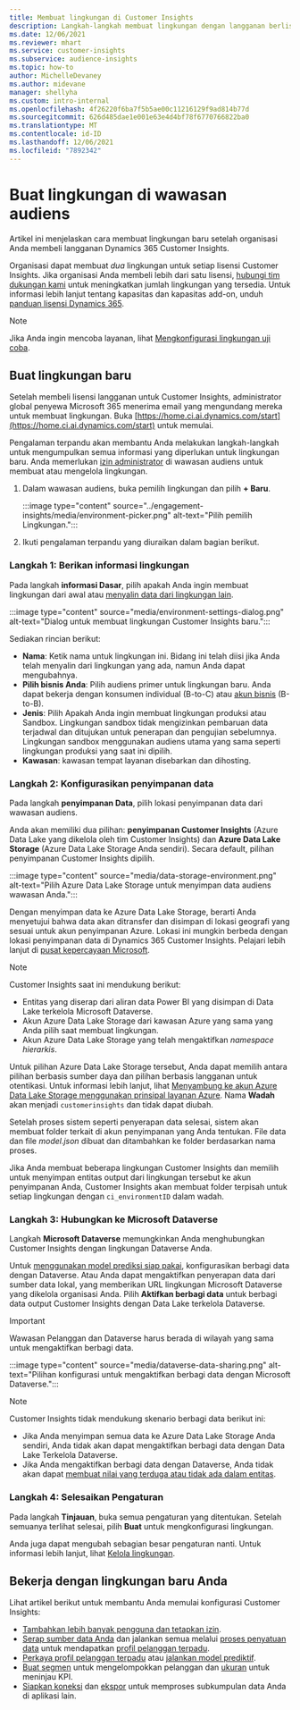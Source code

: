 ```yaml
---
title: Membuat lingkungan di Customer Insights
description: Langkah-langkah membuat lingkungan dengan langganan berlisensi untuk Dynamics 365 Customer Insights.
ms.date: 12/06/2021
ms.reviewer: mhart
ms.service: customer-insights
ms.subservice: audience-insights
ms.topic: how-to
author: MichelleDevaney
ms.author: midevane
manager: shellyha
ms.custom: intro-internal
ms.openlocfilehash: 4f26220f6ba7f5b5ae00c11216129f9ad814b77d
ms.sourcegitcommit: 626d485dae1e001e63e4d4bf78f6770766822ba0
ms.translationtype: MT
ms.contentlocale: id-ID
ms.lasthandoff: 12/06/2021
ms.locfileid: "7892342"
---
```

# <a name="create-an-environment-in-audience-insights"></a>Buat lingkungan di wawasan audiens

Artikel ini menjelaskan cara membuat lingkungan baru setelah organisasi Anda membeli langganan Dynamics 365 Customer Insights. 

Organisasi dapat membuat *dua* lingkungan untuk setiap lisensi Customer Insights. Jika organisasi Anda membeli lebih dari satu lisensi, [hubungi tim dukungan kami](https://go.microsoft.com/fwlink/?linkid=2079641) untuk meningkatkan jumlah lingkungan yang tersedia. Untuk informasi lebih lanjut tentang kapasitas dan kapasitas add-on, unduh [panduan lisensi Dynamics 365](https://go.microsoft.com/fwlink/?LinkId=866544).

> [!NOTE]
> Jika Anda ingin mencoba layanan, lihat [Mengkonfigurasi lingkungan uji coba](../trial-signup.md).

## <a name="create-a-new-environment"></a>Buat lingkungan baru

Setelah membeli lisensi langganan untuk Customer Insights, administrator global penyewa Microsoft 365 menerima email yang mengundang mereka untuk membuat lingkungan. Buka [https://home.ci.ai.dynamics.com/start](https://home.ci.ai.dynamics.com/start) untuk memulai. 

Pengalaman terpandu akan membantu Anda melakukan langkah-langkah untuk mengumpulkan semua informasi yang diperlukan untuk lingkungan baru. Anda memerlukan [izin administrator](permissions.md) di wawasan audiens untuk membuat atau mengelola lingkungan.

1. Dalam wawasan audiens, buka pemilih lingkungan dan pilih **+ Baru**.
  
   :::image type="content" source="../engagement-insights/media/environment-picker.png" alt-text="Pilih pemilih Lingkungan.":::

1. Ikuti pengalaman terpandu yang diuraikan dalam bagian berikut.

### <a name="step-1-provide-environment-information"></a>Langkah 1: Berikan informasi lingkungan

Pada langkah **informasi Dasar**, pilih apakah Anda ingin membuat lingkungan dari awal atau [menyalin data dari lingkungan lain](manage-environments.md#copy-the-environment-configuration).

   :::image type="content" source="media/environment-settings-dialog.png" alt-text="Dialog untuk membuat lingkungan Customer Insights baru.":::

Sediakan rincian berikut:
   - **Nama**: Ketik nama untuk lingkungan ini. Bidang ini telah diisi jika Anda telah menyalin dari lingkungan yang ada, namun Anda dapat mengubahnya.
   - **Pilih bisnis Anda**: Pilih audiens primer untuk lingkungan baru. Anda dapat bekerja dengan konsumen individual (B-to-C) atau [akun bisnis](work-with-business-accounts.md) (B-to-B).
   - **Jenis**: Pilih Apakah Anda ingin membuat lingkungan produksi atau Sandbox. Lingkungan sandbox tidak mengizinkan pembaruan data terjadwal dan ditujukan untuk penerapan dan pengujian sebelumnya. Lingkungan sandbox menggunakan audiens utama yang sama seperti lingkungan produksi yang saat ini dipilih.
   - **Kawasan**: kawasan tempat layanan disebarkan dan dihosting.

### <a name="step-2-configure-data-storage"></a>Langkah 2: Konfigurasikan penyimpanan data

Pada langkah **penyimpanan Data**, pilih lokasi penyimpanan data dari wawasan audiens.

Anda akan memiliki dua pilihan: **penyimpanan Customer Insights** (Azure Data Lake yang dikelola oleh tim Customer Insights) dan **Azure Data Lake Storage** (Azure Data Lake Storage Anda sendiri). Secara default, pilihan penyimpanan Customer Insights dipilih.

:::image type="content" source="media/data-storage-environment.png" alt-text="Pilih Azure Data Lake Storage untuk menyimpan data audiens wawasan Anda.":::

Dengan menyimpan data ke Azure Data Lake Storage, berarti Anda menyetujui bahwa data akan ditransfer dan disimpan di lokasi geografi yang sesuai untuk akun penyimpanan Azure. Lokasi ini mungkin berbeda dengan lokasi penyimpanan data di Dynamics 365 Customer Insights. Pelajari lebih lanjut di [pusat kepercayaan Microsoft](https://www.microsoft.com/trust-center).

> [!NOTE]
> Customer Insights saat ini mendukung berikut:
> - Entitas yang diserap dari aliran data Power BI yang disimpan di Data Lake terkelola Microsoft Dataverse.  
> - Akun Azure Data Lake Storage dari kawasan Azure yang sama yang Anda pilih saat membuat lingkungan.
> - Akun Azure Data Lake Storage yang telah mengaktifkan *namespace hierarkis*.

Untuk pilihan Azure Data Lake Storage tersebut, Anda dapat memilih antara pilihan berbasis sumber daya dan pilihan berbasis langganan untuk otentikasi. Untuk informasi lebih lanjut, lihat [Menyambung ke akun Azure Data Lake Storage menggunakan prinsipal layanan Azure](connect-service-principal.md). Nama **Wadah** akan menjadi `customerinsights` dan tidak dapat diubah.

Setelah proses sistem seperti penyerapan data selesai, sistem akan membuat folder terkait di akun penyimpanan yang Anda tentukan. File data dan file *model.json* dibuat dan ditambahkan ke folder berdasarkan nama proses.

Jika Anda membuat beberapa lingkungan Customer Insights dan memilih untuk menyimpan entitas output dari lingkungan tersebut ke akun penyimpanan Anda, Customer Insights akan membuat folder terpisah untuk setiap lingkungan dengan `ci_environmentID` dalam wadah.

### <a name="step-3-connect-to-microsoft-dataverse"></a>Langkah 3: Hubungkan ke Microsoft Dataverse
   
Langkah **Microsoft Dataverse** memungkinkan Anda menghubungkan Customer Insights dengan lingkungan Dataverse Anda.

Untuk [menggunakan model prediksi siap pakai](predictions-overview.md#out-of-box-models), konfigurasikan berbagi data dengan Dataverse. Atau Anda dapat mengaktifkan penyerapan data dari sumber data lokal, yang memberikan URL lingkungan Microsoft Dataverse yang dikelola organisasi Anda. Pilih **Aktifkan berbagi data** untuk berbagi data output Customer Insights dengan Data Lake terkelola Dataverse.

> [!IMPORTANT]
> Wawasan Pelanggan dan Dataverse harus berada di wilayah yang sama untuk mengaktifkan berbagi data.

:::image type="content" source="media/dataverse-data-sharing.png" alt-text="Pilihan konfigurasi untuk mengaktifkan berbagi data dengan Microsoft Dataverse.":::

> [!NOTE]
> Customer Insights tidak mendukung skenario berbagi data berikut ini:
> - Jika Anda menyimpan semua data ke Azure Data Lake Storage Anda sendiri, Anda tidak akan dapat mengaktifkan berbagi data dengan Data Lake Terkelola Dataverse.
> - Jika Anda mengaktifkan berbagi data dengan Dataverse, Anda tidak akan dapat [membuat nilai yang terduga atau tidak ada dalam entitas](predictions.md).

### <a name="step-4-finalize-the-settings"></a>Langkah 4: Selesaikan Pengaturan

Pada langkah **Tinjauan**, buka semua pengaturan yang ditentukan. Setelah semuanya terlihat selesai, pilih **Buat** untuk mengkonfigurasi lingkungan. 

Anda juga dapat mengubah sebagian besar pengaturan nanti. Untuk informasi lebih lanjut, lihat [Kelola lingkungan](manage-environments.md).

## <a name="work-with-your-new-environment"></a>Bekerja dengan lingkungan baru Anda

Lihat artikel berikut untuk membantu Anda memulai konfigurasi Customer Insights: 

- [Tambahkan lebih banyak pengguna dan tetapkan izin](permissions.md).
- [Serap sumber data Anda](data-sources.md) dan jalankan semua melalui [proses penyatuan data](data-unification.md) untuk mendapatkan [profil pelanggan terpadu](customer-profiles.md).
- [Perkaya profil pelanggan terpadu](enrichment-hub.md) atau [jalankan model prediktif](predictions-overview.md).
- [Buat segmen](segments.md) untuk mengelompokkan pelanggan dan [ukuran](measures.md) untuk meninjau KPI.
- [Siapkan koneksi](connections.md) dan [ekspor](export-destinations.md) untuk memproses subkumpulan data Anda di aplikasi lain.
